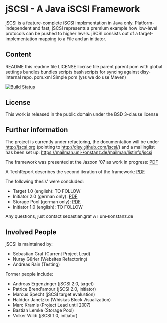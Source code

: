 jSCSI - A Java iSCSI Framework
=============

jSCSI is a feature-complete iSCSI implementation in Java only.
Platform-independent and fast, jSCSI represents a premium example how low-level protocols can be pushed to higher levels.
jSCSI consists out of a target-implementation mapping to a File and an initiator.

Content
-------

README					this readme file
LICENSE	 				license file
parent					parent pom with global settings
bundles					bundles
scripts					bash scripts for syncing against disy-internal repo.
pom.xml					Simple pom (yes we do use Maven)

[![Build Status](https://secure.travis-ci.org/disy/jSCSI.png)](http://travis-ci.org/disy/jSCSI)

License
-------

This work is released in the public domain under the BSD 3-clause license

Further information
-------

The project is currently under refactoring, the documentation will be under http://jscsi.org (pointing to http://disy.github.com/jscsi/) and a mailinglist has been set up:
https://mailman.uni-konstanz.de/mailman/listinfo/jscsi

The framework was presented at the Jazoon '07 as work in progress: [PDF](http://nbn-resolving.de/urn:nbn:de:bsz:352-opus-84424)

A TechReport describes the second iteration of the framework: [PDF](http://nbn-resolving.de/urn:nbn:de:bsz:352-opus-84511)

The following thesis' were concluded:

* Target 1.0 (english): TO FOLLOW
* Initiator 2.0 (german only): [PDF](http://nbn-resolving.de/urn:nbn:de:bsz:352-opus-130096)
* Storage Pool (german only): [PDF](http://nbn-resolving.de/urn:nbn:de:bsz:352-opus-58078)
* Initiator 1.0 (english): TO FOLLOW

Any questions, just contact sebastian.graf AT uni-konstanz.de

Involved People
-------

jSCSI is maintained by:

* Sebastian Graf (Current Project Lead)
* Nuray Gürler (Websites Refactoring)
* Andreas Rain (Testing)

Former people include:

* Andreas Ergenzinger (jSCSI 2.0, target)
* Patrice Brend'amour (jSCSI 2.0, initiator)
* Marcus Specht (jSCSI target evaluation)
* Halddor Janetzko (Whiskas Block Visualization)
* Marc Kramis (Project Lead until 2007)
* Bastian Lemke (Storage Pool)
* Volker Wildi (jSCSI 1.0, initiator)